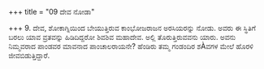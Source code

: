 +++
title = "09 ದೇವ ನೋಡಾ"

+++
9. ದೇವ, ಶೋಕಾಗ್ನಿಯಿಂದ ಬೇಯುತ್ತಿರುವ ಕಾಂಭೋಜರಾಜನ ಅರಸಿಯರನ್ನು ನೋಡು. ಅವರು ಈ ಸ್ಥಿತಿಗೆ ಬರಲು ಯಾವ ವ್ರತವನ್ನು ಹಿಡಿದಿದ್ದರೋ ಶಿವಶಿವ ಮಹಾದೇವ. ಅಲ್ಲಿ ತೊರುತ್ತಿರುವವನು ಯಾರು. ಅವನು ನಿಮ್ಮವರಾದ ಪಾಂಡವರ ಮಾವನಾದ ಪಾಂಚಾಲರಾಯನೇ? ಹೆಂಡಿರು ತಮ್ಮ ಗಂಡಂದಿರ ಶÀವಗಳ ಮೇಲೆ ಹೊರಳಿ ಜೀವಬಿಡುತ್ತಿದ್ದಾರೆ.